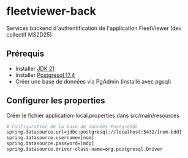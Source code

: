 # fleetviewer-back
Services backend d'authentification de l'application FleetViewer (dev collectif MS2D25)

## Prérequis
- Installer [JDK 21](https://www.oracle.com/fr/java/technologies/downloads/#jdk21-windows)
- Installer [Postgresql 17.4](https://www.enterprisedb.com/downloads/postgres-postgresql-downloads)
- Créer une base de données via PgAdmin (installé avec pgsql)

## Configurer les properties
Créer le fichier application-local.properties dans src/main/resources

```bash
# Configuration de la base de données PostgreSQL
spring.datasource.url=jdbc:postgresql://localhost:5432/[nom-bdd]
spring.datasource.username=[nom]
spring.datasource.password=[mdp]
spring.datasource.driver-class-name=org.postgresql.Driver

